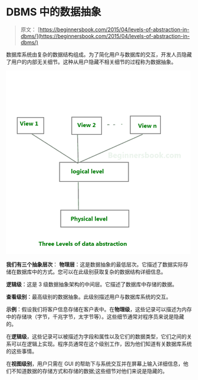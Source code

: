 # DBMS 中的数据抽象

> 原文： [https://beginnersbook.com/2015/04/levels-of-abstraction-in-dbms/](https://beginnersbook.com/2015/04/levels-of-abstraction-in-dbms/)

数据库系统由复杂的数据结构组成。为了简化用户与数据库的交互，开发人员隐藏了用户的内部无关细节。这种从用户隐藏不相关细节的过程称为数据抽象。

![3 levels of abstraction](img/155d2d3c5c8a5b06ea0425a92cbcc8ed.jpg)

**我们有三个抽象层次**：
**物理层**：这是数据抽象的最低层次。它描述了数据实际存储在数据库中的方式。您可以在此级别获取复杂的数据结构详细信息。

**逻辑级**：这是 3 级数据抽象架构的中间层。它描述了数据库中存储的数据。

**查看级别**：最高级别的数据抽象。此级别描述用户与数据库系统的交互。

**示例**：假设我们将客户信息存储在客户表中。在**物理级**，这些记录可以描述为内存中的存储块（字节，千兆字节，太字节等）。这些细节通常对程序员来说是隐藏的。

在**逻辑级**，这些记录可以被描述为字段和属性以及它们的数据类型，它们之间的关系可以在逻辑上实现。程序员通常在这个级别工作，因为他们知道有关数据库系统的这些事情。

在**视图级别**，用户只需在 GUI 的帮助下与系统交互并在屏幕上输入详细信息，他们不知道数据的存储方式和存储的数据;这些细节对他们来说是隐藏的。